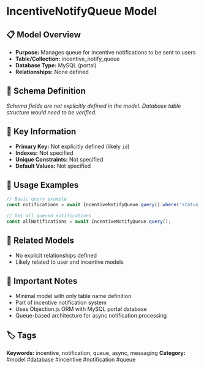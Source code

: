 # IncentiveNotifyQueue Model

## 📋 Model Overview
- **Purpose:** Manages queue for incentive notifications to be sent to users
- **Table/Collection:** incentive_notify_queue
- **Database Type:** MySQL (portal)
- **Relationships:** None defined

## 🔧 Schema Definition
*Schema fields are not explicitly defined in the model. Database table structure would need to be verified.*

## 🔑 Key Information
- **Primary Key:** Not explicitly defined (likely `id`)
- **Indexes:** Not specified
- **Unique Constraints:** Not specified
- **Default Values:** Not specified

## 📝 Usage Examples
```javascript
// Basic query example
const notifications = await IncentiveNotifyQueue.query().where('status', 'pending');

// Get all queued notifications
const allNotifications = await IncentiveNotifyQueue.query();
```

## 🔗 Related Models
- No explicit relationships defined
- Likely related to user and incentive models

## 📌 Important Notes
- Minimal model with only table name definition
- Part of incentive notification system
- Uses Objection.js ORM with MySQL portal database
- Queue-based architecture for async notification processing

## 🏷️ Tags
**Keywords:** incentive, notification, queue, async, messaging
**Category:** #model #database #incentive #notification #queue